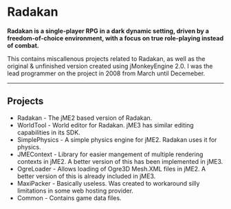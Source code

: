 # Radakan
**Radakan is a single-player RPG in a dark dynamic setting, driven by a freedom-of-choice environment, with a focus on true role-playing instead of combat.**

This contains miscallenous projects related to Radakan, as well as the original & unfinished version created using jMonkeyEngine 2.0. 
I was the lead programmer on the project in 2008 from March until Decemeber. 

***

## Projects
* Radakan - The jME2 based version of Radakan. 
* WorldTool - World editor for Radakan. jME3 has similar editing capabilities in its SDK.
* SimplePhysics - A simple physics engine for jME2. Radakan uses it for physics.
* JMEContext - Library for easier mangement of multiple rendering contexts in jME2. A better version of this has been implemented in jME3.
* OgreLoader - Allows loading of Ogre3D Mesh.XML files in jME2. A better version of this is already included in jME3.
* MaxiPacker - Basically useless. Was created to workaround silly limitations in some web hosting provider.
* Common - Contains game data files.
